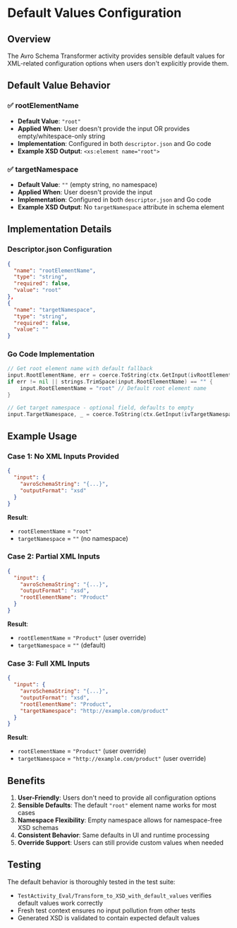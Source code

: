 # Default Values Configuration

## Overview
The Avro Schema Transformer activity provides sensible default values for XML-related configuration options when users don't explicitly provide them.

## Default Value Behavior

### ✅ **rootElementName**
- **Default Value**: `"root"`
- **Applied When**: User doesn't provide the input OR provides empty/whitespace-only string
- **Implementation**: Configured in both `descriptor.json` and Go code
- **Example XSD Output**: `<xs:element name="root">`

### ✅ **targetNamespace** 
- **Default Value**: `""` (empty string, no namespace)
- **Applied When**: User doesn't provide the input
- **Implementation**: Configured in both `descriptor.json` and Go code  
- **Example XSD Output**: No `targetNamespace` attribute in schema element

## Implementation Details

### Descriptor.json Configuration
```json
{
  "name": "rootElementName",
  "type": "string",
  "required": false,
  "value": "root"
},
{
  "name": "targetNamespace", 
  "type": "string",
  "required": false,
  "value": ""
}
```

### Go Code Implementation
```go
// Get root element name with default fallback
input.RootElementName, err = coerce.ToString(ctx.GetInput(ivRootElementName))
if err != nil || strings.TrimSpace(input.RootElementName) == "" {
    input.RootElementName = "root" // Default root element name
}

// Get target namespace - optional field, defaults to empty
input.TargetNamespace, _ = coerce.ToString(ctx.GetInput(ivTargetNamespace))
```

## Example Usage

### Case 1: No XML Inputs Provided
```json
{
  "input": {
    "avroSchemaString": "{...}",
    "outputFormat": "xsd"
  }
}
```
**Result**: 
- `rootElementName` = `"root"`
- `targetNamespace` = `""` (no namespace)

### Case 2: Partial XML Inputs
```json
{
  "input": {
    "avroSchemaString": "{...}",
    "outputFormat": "xsd",
    "rootElementName": "Product"
  }
}
```
**Result**:
- `rootElementName` = `"Product"` (user override)
- `targetNamespace` = `""` (default)

### Case 3: Full XML Inputs
```json
{
  "input": {
    "avroSchemaString": "{...}",
    "outputFormat": "xsd", 
    "rootElementName": "Product",
    "targetNamespace": "http://example.com/product"
  }
}
```
**Result**:
- `rootElementName` = `"Product"` (user override)
- `targetNamespace` = `"http://example.com/product"` (user override)

## Benefits

1. **User-Friendly**: Users don't need to provide all configuration options
2. **Sensible Defaults**: The default `"root"` element name works for most cases
3. **Namespace Flexibility**: Empty namespace allows for namespace-free XSD schemas
4. **Consistent Behavior**: Same defaults in UI and runtime processing
5. **Override Support**: Users can still provide custom values when needed

## Testing

The default behavior is thoroughly tested in the test suite:
- `TestActivity_Eval/Transform_to_XSD_with_default_values` verifies default values work correctly
- Fresh test context ensures no input pollution from other tests
- Generated XSD is validated to contain expected default values
